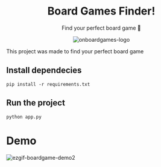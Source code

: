 <div align="center">

# Board Games Finder!
Find your perfect board game 🚀

![onboardgames-logo](https://github.com/user-attachments/assets/5e9cff3b-7eb4-4440-a9da-547f18d3533c)
</div>

This project was made to find your perfect board game

## Install dependecies

```
pip install -r requirements.txt
```

## Run the project

```
python app.py
```

# Demo

![ezgif-boardgame-demo2](https://github.com/user-attachments/assets/73fcbe8e-14aa-411f-89fd-46a74f0acdc0)
